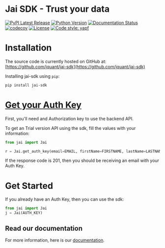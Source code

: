 # Jai SDK - Trust your data

[![PyPI Latest Release](https://img.shields.io/pypi/v/jai-sdk.svg)](https://pypi.org/project/jai-sdk/)
[![Python Version](https://img.shields.io/badge/python-3.7%20%7C%203.8-blue)](https://img.shields.io/badge/python-3.7%20%7C%203.8-blue)
[![Documentation Status](https://readthedocs.org/projects/jai-sdk/badge/?version=latest)](https://jai-sdk.readthedocs.io/en/latest/?badge=latest)
[![codecov](https://codecov.io/gh/jquant/jai-sdk/branch/main/graph/badge.svg)](https://codecov.io/gh/jquant/jai-sdk)
[![License](https://img.shields.io/pypi/l/jai-sdk.svg)](https://github.com/jquant/jai-sdk/blob/main/LICENSE)
[![Code style: yapf](https://img.shields.io/badge/code%20style-yapf-blue)](https://github.com/google/yapf)

# Installation

The source code is currently hosted on GitHub at: [https://github.com/jquant/jai-sdk](https://github.com/jquant/jai-sdk)

Installing jai-sdk using `pip`:

```sh
pip install jai-sdk
```

# [Get your Auth Key](https://jai-sdk.readthedocs.io/en/latest/source/quick_start.html#getting-your-authentication-key)

First, you'll need and Authorization key to use the backend API.

To get an Trial version API using the sdk, fill the values with your information:

```python
from jai import Jai

r = Jai.get_auth_key(email=EMAIL, firstName=FIRSTNAME, lastName=LASTNAME)
```

If the response code is 201, then you should be receiving an email with your Auth Key.

# Get Started

If you already have an Auth Key, then you can use the sdk:

```python
from jai import Jai
j = Jai(AUTH_KEY)
```

## Read our documentation

For more information, here is our [documentation](https://jai-sdk.readthedocs.io/en/latest/).
